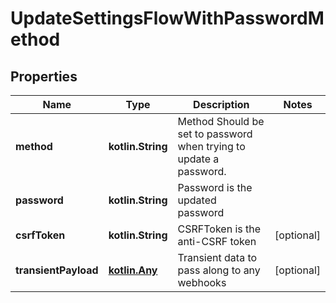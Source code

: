 
# UpdateSettingsFlowWithPasswordMethod

## Properties
| Name | Type | Description | Notes |
| ------------ | ------------- | ------------- | ------------- |
| **method** | **kotlin.String** | Method  Should be set to password when trying to update a password. |  |
| **password** | **kotlin.String** | Password is the updated password |  |
| **csrfToken** | **kotlin.String** | CSRFToken is the anti-CSRF token |  [optional] |
| **transientPayload** | [**kotlin.Any**](.md) | Transient data to pass along to any webhooks |  [optional] |



